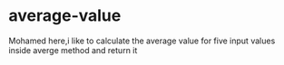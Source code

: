 # average-value

Mohamed here,i like to calculate the average value for five input values inside averge method and return it
